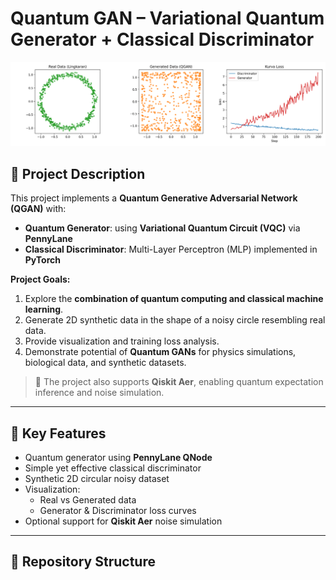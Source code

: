 # Quantum GAN – Variational Quantum Generator + Classical Discriminator

![Quantum GAN Visualization](results/qgan_training_summary.png)

## 🔹 Project Description

This project implements a **Quantum Generative Adversarial Network (QGAN)** with:
- **Quantum Generator**: using **Variational Quantum Circuit (VQC)** via **PennyLane**  
- **Classical Discriminator**: Multi-Layer Perceptron (MLP) implemented in **PyTorch**  

**Project Goals:**
1. Explore the **combination of quantum computing and classical machine learning**.  
2. Generate 2D synthetic data in the shape of a noisy circle resembling real data.  
3. Provide visualization and training loss analysis.  
4. Demonstrate potential of **Quantum GANs** for physics simulations, biological data, and synthetic datasets.

> 🔬 The project also supports **Qiskit Aer**, enabling quantum expectation inference and noise simulation.

---

## 🔹 Key Features

- Quantum generator using **PennyLane QNode**  
- Simple yet effective classical discriminator  
- Synthetic 2D circular noisy dataset  
- Visualization:
  - Real vs Generated data  
  - Generator & Discriminator loss curves  
- Optional support for **Qiskit Aer** noise simulation

---

## 🔹 Repository Structure

